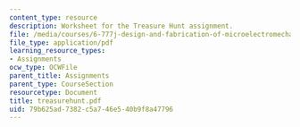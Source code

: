 ```yaml
---
content_type: resource
description: Worksheet for the Treasure Hunt assignment.
file: /media/courses/6-777j-design-and-fabrication-of-microelectromechanical-devices-spring-2007/79b625ad7382c5a746e540b9f8a47796_treasurehunt.pdf
file_type: application/pdf
learning_resource_types:
- Assignments
ocw_type: OCWFile
parent_title: Assignments
parent_type: CourseSection
resourcetype: Document
title: treasurehunt.pdf
uid: 79b625ad-7382-c5a7-46e5-40b9f8a47796
---
```

